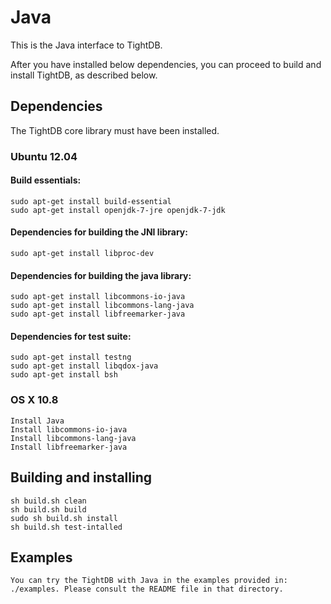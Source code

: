 Java
====

This is the Java interface to TightDB.

After you have installed below dependencies, you can proceed to build and install TightDB, as described below.


Dependencies
------------

The TightDB core library must have been installed.

### Ubuntu 12.04

#### Build essentials:

    sudo apt-get install build-essential
    sudo apt-get install openjdk-7-jre openjdk-7-jdk

#### Dependencies for building the JNI library:

    sudo apt-get install libproc-dev

#### Dependencies for building the java library:

    sudo apt-get install libcommons-io-java
    sudo apt-get install libcommons-lang-java
    sudo apt-get install libfreemarker-java

#### Dependencies for test suite:

    sudo apt-get install testng
    sudo apt-get install libqdox-java
    sudo apt-get install bsh

### OS X 10.8

    Install Java
    Install libcommons-io-java
    Install libcommons-lang-java
    Install libfreemarker-java


Building and installing
-----------------------

    sh build.sh clean
    sh build.sh build
    sudo sh build.sh install
    sh build.sh test-intalled


Examples
--------
    
    You can try the TightDB with Java in the examples provided in:
    ./examples. Please consult the README file in that directory.
    
